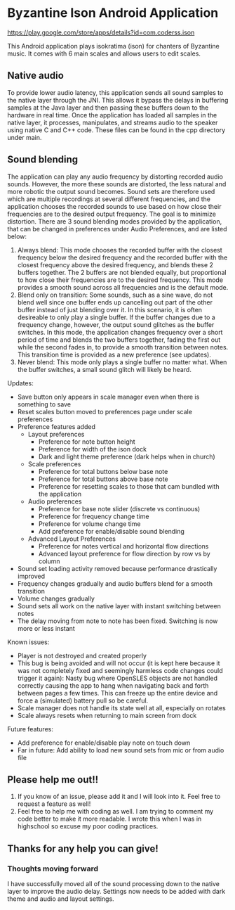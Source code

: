 # Byzantine Ison Android Application
https://play.google.com/store/apps/details?id=com.coderss.ison

This Android application plays isokratima (ison) for chanters of Byzantine music.
It comes with 6 main scales and allows users to edit scales.

## Native audio
To provide lower audio latency, this application sends all sound samples to the native layer through the JNI.
This allows it bypass the delays in buffering samples at the Java layer and then passing these buffers down to the hardware in real time.
Once the application has loaded all samples in the native layer, it processes, manipulates, and streams audio to the speaker using native C and C++ code.
These files can be found in the cpp directory under main.

## Sound blending
The application can play any audio frequency by distorting recorded audio sounds.
However, the more these sounds are distorted, the less natural and more robotic the output sound becomes.
Sound sets are therefore used which are multiple recordings at several different frequencies, and the application chooses the recorded sounds to use based on how close their frequencies are to the desired output frequency.
The goal is to minimize distortion.
There are 3 sound blending modes provided by the application, that can be changed in preferences under Audio Preferences, and are listed below:

1. Always blend: This mode chooses the recorded buffer with the closest frequency below the desired frequency and the recorded buffer with the closest frequency above the desired frequency, and blends these 2 buffers together. The 2 buffers are not blended equally, but proportional to how close their frequencies are to the desired frequency. This mode provides a smooth sound across all frequencies and is the default mode.
2. Blend only on transition: Some sounds, such as a sine wave, do not blend well since one buffer ends up cancelling out part of the other buffer instead of just blending over it. In this scenario, it is often desireable to only play a single buffer. If the buffer changes due to a frequency change, however, the output sound glitches as the buffer switches. In this mode, the application changes frequency over a short period of time and blends the two buffers together, fading the first out while the second fades in, to provide a smooth transition between notes. This transition time is provided as a new preference (see updates).
3. Never blend: This mode only plays a single buffer no matter what. When the buffer switches, a small sound glitch will likely be heard.

Updates:

* Save button only appears in scale manager even when there is something to save
* Reset scales button moved to preferences page under scale preferences
* Preference features added
  * Layout preferences
    * Preference for note button height
    * Preference for width of the ison dock
    * Dark and light theme preference (dark helps when in church)
  * Scale preferences
    * Preference for total buttons below base note
    * Preference for total buttons above base note
    * Preference for resetting scales to those that cam bundled with the application
  * Audio preferences
    * Preference for base note slider (discrete vs continuous)
    * Preference for frequency change time
    * Preference for volume change time
    * Add preference for enable/disable sound blending
  * Advanced Layout Preferences
    * Preference for notes vertical and horizontal flow directions
    * Advanced layout preference for flow direction by row vs by column
* Sound set loading activity removed because performance drastically improved
* Frequency changes gradually and audio buffers blend for a smooth transition
* Volume changes gradually
* Sound sets all work on the native layer with instant switching between notes
* The delay moving from note to note has been fixed. Switching is now more or less instant

Known issues:

* Player is not destroyed and created properly
* This bug is being avoided and will not occur (it is kept here because it was not completely fixed and seemingly harmless code changes could trigger it again): Nasty bug where OpenSLES objects are not handled correctly causing the app to hang when navigating back and forth between pages a few times. This can freeze up the entire device and force a (simulated) battery pull so be careful.
* Scale manager does not handle its state well at all, especially on rotates
* Scale always resets when returning to main screen from dock

Future features:

* Add preference for enable/disable play note on touch down
* Far in future: Add ability to load new sound sets from mic or from audio file

## Please help me out!!
1. If you know of an issue, please add it and I will look into it. Feel free to request a feature as well!
1. Feel free to help me with coding as well. I am trying to comment my code better to make it more readable. I wrote this when I was in highschool so excuse my poor coding practices.

## Thanks for any help you can give!

### Thoughts moving forward
I have successfully moved all of the sound processing down to the native layer to improve the audio delay. Settings now needs to be added with dark theme and audio and layout settings.
